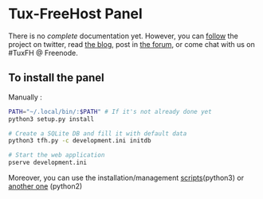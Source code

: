 Tux-FreeHost Panel
==================

There is no *complete* documentation yet. However,
you can [follow](https://twitter.com/tuxfreehost) the project on twitter,
read [the blog](http://tux-fh.net/posts.html), post in
[the forum](http://forum.tux-fh.net), or come chat with us on #TuxFH @ Freenode.

To install the panel
--------------------
Manually :
```bash
PATH="~/.local/bin/:$PATH" # If it's not already done yet
python3 setup.py install

# Create a SQLite DB and fill it with default data
python3 tfh.py -c development.ini initdb

# Start the web application
pserve development.ini
```
Moreover, you can use the installation/management [scripts](https://gist.github.com/Edelwin/7857978)(python3) or [another
one](https://gist.github.com/NyanKiyoshi/9028494) (python2) 
